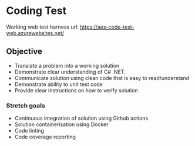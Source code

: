 # Coding Test

Working web test harness url: https://aes-code-test-web.azurewebsites.net/

## Objective
- Translate a problem into a working solution
- Demonstrate clear understanding of C# .NET.
- Communicate solution using clean code that is easy to read/understand
- Demonstrate ability to unit test code
- Provide clear instructions on how to verify solution

### Stretch goals
- Continuous integration of solution using Github actions 
- Solution containerisation using Docker
- Code linting
- Code coverage reporting
